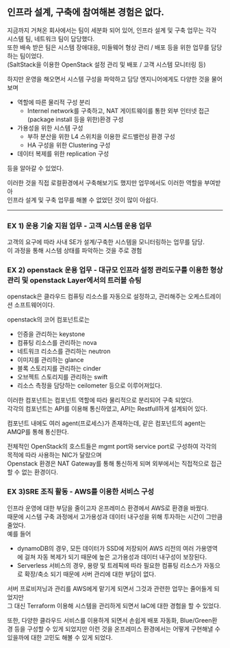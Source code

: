 ## 인프라 설계, 구축에 참여해본 경험은 없다.

지금까지 거쳐온 회사에서는 팀이 세분화 되어 있어, 인프라 설계 및 구축 업무는 각각 시스템 팀, 네트워크 팀이 담당했다. <br>
또한 배속 받은 팀은 시스템 장애대응, 미들웨어 형상 관리 / 배포 등을 위한 업무를 담당하는 팀이었다.<br>
(SaltStack을 이용한 OpenStack 설정 관리 및 배포 / 고객 시스템 모니터링 등)<br>

하지만 운영을 해오면서 시스템 구성을 파악하고 담당 엔지니어에게도 다양한 것을 물어보며<br>
- 역할에 따른 물리적 구성 분리
    - Internel network를 구축하고, NAT 게이트웨이를 통한 외부 인터넷 접근(package install 등을 위한)환경 구성
- 가용성을 위한 시스템 구성
    - 부하 분산을 위한 L4 스위치을 이용한 로드밸런싱 환경 구성
    - HA 구성을 위한 Clustering 구성
- 데이터 복제를 위한 replication 구성

등을 알아갈 수 있었다.

이러한 것을 직접 로컬환경에서 구축해보기도 했지만 업무에서도 이러한 역할을 부여받아<br>
인프라 설계 및 구축 업무를 해볼 수 없었던 것이 많이 아쉽다.<br>

<hr>

### EX 1) 운용 기술 지원 업무 - 고객 시스템 운용 업무<br>
고객의 요구에 따라 사내 SE가 설계/구축한 시스템을 모니터링하는 업무를 담당.<br>
이 과정을 통해 시스템 상태를 파악하는 것을 주로 경험

### EX 2) openstack 운용 업무 - 대규모 인프라 설정 관리도구를 이용한 형상 관리 및 openstack Layer에서의 트러블 슈팅<br>
openstack은 클라우드 컴퓨팅 리소스를 자동으로 설정하고, 관리해주는 오케스트레이션 소프트웨어이다.

openstack의 코어 컴포넌트로는 
- 인증을 관리하는 keystone
- 컴퓨팅 리소스를 관리하는 nova
- 네트워크 리소스를 관리하는 neutron
- 이미지를 관리하는 glance
- 블록 스토리지를 관리하는 cinder
- 오브젝트 스토리지를 관리하는 swift
- 리소스 측정을 담당하는 ceilometer 등으로 이루어져있다.

이러한 컴포넌트는 컴포넌트 역할에 따라 물리적으로 분리되어 구축 되었다.<br>
각각의 컴포넌트는 API를 이용해 통신하였고, API는 Restfull하게 설계되어 있다.

컴포넌트 내에도 여러 agent(프로세스)가 존재하는데, 같은 컴포넌트의 agent는 AMQP를 통해 통신한다.

전체적인 OpenStack의 호스트들은 mgmt port와 service port로 구성하여 각각의 목적에 따라 사용하는 NIC가 달랐으며<br>
Openstack 환경은 NAT Gateway를 통해 통신하게 되며 외부에서는 직접적으로 접근할 수 없는 환경이다.

### EX 3)SRE 조직 활동 - AWS를 이용한 서비스 구성<br>
인프라 운영에 대한 부담을 줄이고자 온프레미스 환경에서 AWS로 환경을 바꿨다.<br>
때문에 시스템 구축 과정에서 고가용성과 데이터 내구성을 위해 투자하는 시간이 그만큼 줄었다.<br>
예를 들어 
- dynamoDB의 경우, 모든 데이터가 SSD에 저장되어 AWS 리전의 여러 가용영역에 걸쳐 자동 복제가 되기 때문에 높은 고가용성과 데이터 내구성이 보장된다.
- Serverless 서비스의 경우, 용량 및 트레픽에 따라 필요한 컴퓨팅 리소스가 자동으로 확장/축소 되기 때문에 서버 관리에 대한 부담이 없다.

서버 프로비저닝과 관리를 AWS에게 맡기게 되면서 그것과 관련한 업무는 줄어들게 되었지만<br>
그 대신 Terraform 이용해 시스템을 관리하게 되면서 IaC에 대한 경험을 할 수 있었다.

또한, 다양한 클라우드 서비스를 이용하게 되면서 손쉽게 배포 자동화, Blue/Green환경 등을 구성할 수 있게 되었지만
이런 것을 온프레미스 환경에서는 어떻게 구현해낼 수 있을까에 대한 고민도 해볼 수 있게 되었다.

